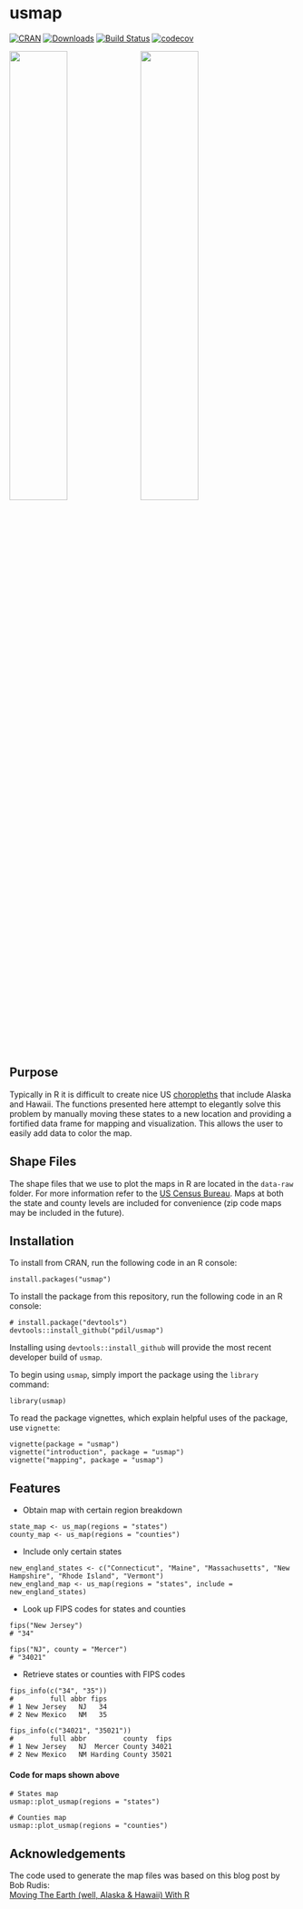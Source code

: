 # usmap
[![CRAN](http://www.r-pkg.org/badges/version/usmap?color=blue)](https://cran.r-project.org/package=usmap) [![Downloads](http://cranlogs.r-pkg.org/badges/grand-total/usmap)](https://cran.r-project.org/package=usmap) [![Build Status](https://travis-ci.org/pdil/usmap.svg?branch=master)](https://travis-ci.org/pdil/usmap) [![codecov](https://codecov.io/gh/pdil/usmap/branch/master/graph/badge.svg)](https://codecov.io/gh/pdil/usmap)

<img src="https://raw.githubusercontent.com/pdil/usmap/master/blank-state-map.png" width="45%" />
<img src="https://raw.githubusercontent.com/pdil/usmap/master/blank-county-map.png" width="45%" />

## Purpose
Typically in R it is difficult to create nice US [choropleths](https://en.wikipedia.org/wiki/Choropleth_map) that include Alaska and Hawaii. The functions presented here attempt to elegantly solve this problem by manually moving these states to a new location and providing a fortified data frame for mapping and visualization. This allows the user to easily add data to color the map.

## Shape Files
The shape files that we use to plot the maps in R are located in the `data-raw` folder. For more information refer to the [US Census Bureau](https://www.census.gov/geo/maps-data/data/tiger-cart-boundary.html). Maps at both the state and county levels are included for convenience (zip code maps may be included in the future).

## Installation
To install from CRAN, run the following code in an R console:
```{r}
install.packages("usmap")
```
To install the package from this repository, run the following code in an R console:
```{r}
# install.package("devtools")
devtools::install_github("pdil/usmap")
```
Installing using `devtools::install_github` will provide the most recent developer build of `usmap`.

To begin using `usmap`, simply import the package using the `library` command:
```{r}
library(usmap)
```

To read the package vignettes, which explain helpful uses of the package, use `vignette`:
```{r}
vignette(package = "usmap")
vignette("introduction", package = "usmap")
vignette("mapping", package = "usmap")
```

## Features
* Obtain map with certain region breakdown
```{r}
state_map <- us_map(regions = "states")
county_map <- us_map(regions = "counties")
```
* Include only certain states
```{r}
new_england_states <- c("Connecticut", "Maine", "Massachusetts", "New Hampshire", "Rhode Island", "Vermont")
new_england_map <- us_map(regions = "states", include = new_england_states)
```
* Look up FIPS codes for states and counties
```{r}
fips("New Jersey")
# "34"

fips("NJ", county = "Mercer")
# "34021"
```
* Retrieve states or counties with FIPS codes
```{r}
fips_info(c("34", "35"))
#         full abbr fips
# 1 New Jersey   NJ   34 
# 2 New Mexico   NM   35

fips_info(c("34021", "35021"))
#         full abbr         county  fips
# 1 New Jersey   NJ  Mercer County 34021
# 2 New Mexico   NM Harding County 35021
```

#### Code for maps shown above
```{r}
# States map
usmap::plot_usmap(regions = "states")

# Counties map
usmap::plot_usmap(regions = "counties")
```

## Acknowledgements
The code used to generate the map files was based on this blog post by Bob Rudis:    
[Moving The Earth (well, Alaska & Hawaii) With R](https://rud.is/b/2014/11/16/moving-the-earth-well-alaska-hawaii-with-r/)

